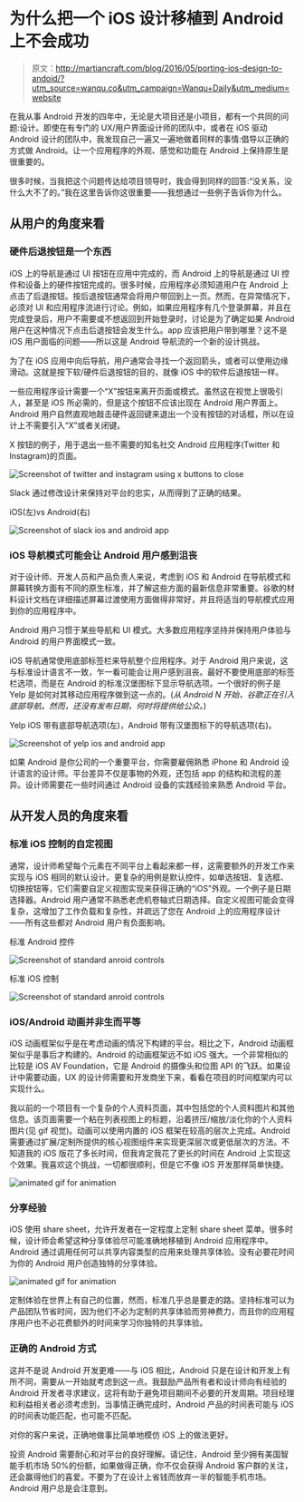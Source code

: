 # 为什么把一个 iOS 设计移植到 Android 上不会成功

> 原文：<http://martiancraft.com/blog/2016/05/porting-ios-design-to-andoid/?utm_source=wanqu.co&utm_campaign=Wanqu+Daily&utm_medium=website>



在我从事 Android 开发的四年中，无论是大项目还是小项目，都有一个共同的问题:设计。即使在有专门的 UX/用户界面设计师的团队中，或者在 iOS 驱动 Android 设计的团队中，我发现自己一遍又一遍地做着同样的事情:倡导以正确的方式做 Android。让一个应用程序的外观、感觉和功能在 Android 上保持原生是很重要的。

很多时候，当我把这个问题传达给项目领导时，我会得到同样的回答:“没关系，没什么大不了的。”我在这里告诉你这很重要——我想通过一些例子告诉你为什么。

## 从用户的角度来看

### 硬件后退按钮是一个东西

iOS 上的导航是通过 UI 按钮在应用中完成的，而 Android 上的导航是通过 UI 控件和设备上的硬件按钮完成的。很多时候，应用程序必须知道用户在 Android 上点击了后退按钮。按后退按钮通常会将用户带回到上一页。然而，在异常情况下，必须对 UI 和应用程序流进行讨论。例如，如果应用程序有几个登录屏幕，并且在完成登录后，用户不需要或不想返回到开始登录时，讨论是为了确定如果 Android 用户在这种情况下点击后退按钮会发生什么。app 应该把用户带到哪里？这不是 iOS 用户面临的问题——所以这是 Android 导航流的一个新的设计挑战。

为了在 iOS 应用中向后导航，用户通常会寻找一个返回箭头，或者可以使用边缘滑动。这就是按下软/硬件后退按钮的目的，就像 iOS 中的软件后退按钮一样。

一些应用程序设计需要一个“X”按钮来离开页面或模式。虽然这在视觉上很吸引人，甚至是 iOS 所必需的，但是这个按钮不应该出现在 Android 用户界面上。Android 用户自然直观地敲击硬件返回键来退出一个没有按钮的对话框，所以在设计上不需要引入“X”或者关闭键。

X 按钮的例子，用于退出一些不需要的知名社交 Android 应用程序(Twitter 和 Instagram)的页面。

![Screenshot of twitter and instagram using x buttons to close](img/40d5f96ac654022a2c19f4fa766f703e.png)

Slack 通过修改设计来保持对平台的忠实，从而得到了正确的结果。

iOS(左)vs Android(右)

![Screenshot of slack ios and android app](img/5f853d32aa7dcf3ad710da46b7941daa.png)

### iOS 导航模式可能会让 Android 用户感到沮丧

对于设计师、开发人员和产品负责人来说，考虑到 iOS 和 Android 在导航模式和屏幕转换方面有不同的原生标准，并了解这些方面的最新信息非常重要。谷歌的材料设计文档在详细描述屏幕过渡使用方面做得非常好，并且将适当的导航模式应用到你的应用程序中。

Android 用户习惯于某些导航和 UI 模式。大多数应用程序坚持并保持用户体验与 Android 的用户界面模式一致。

iOS 导航通常使用底部标签栏来导航整个应用程序。对于 Android 用户来说，这与标准设计语言不一致，乍一看可能会让用户感到沮丧。最好不要使用底部的标签栏选项，而是在 Android 的标准汉堡图标下显示导航选项。一个很好的例子是 Yelp 是如何对其移动应用程序做到这一点的。(*从 Android N 开始，谷歌正在引入底部导航。然而，还没有发布日期，何时将提供给公众。*)

Yelp iOS 带有底部导航选项(左)，Android 带有汉堡图标下的导航选项(右)。

![Screenshot of yelp ios and android app](img/afbe854eb2ed8dafde25a3cf36485dae.png)

如果 Android 是你公司的一个重要平台，你需要雇佣熟悉 iPhone 和 Android 设计语言的设计师。平台差异不仅是事物的外观，还包括 app 的结构和流程的差异。设计师需要花一些时间通过 Android 设备的实践经验来熟悉 Android 平台。

## 从开发人员的角度来看

### 标准 iOS 控制的自定视图

通常，设计师希望每个元素在不同平台上看起来都一样，这需要额外的开发工作来实现与 iOS 相同的默认设计。更复杂的用例是默认控件，如单选按钮、复选框、切换按钮等，它们需要自定义视图实现来获得正确的“iOS”外观。一个例子是日期选择器。Android 用户通常不熟悉老虎机卷轴式日期选择。自定义视图可能会变得复杂，这增加了工作负载和复杂性，并疏远了您在 Android 上的应用程序设计——所有这些都对 Android 用户有负面影响。

标准 Android 控件

![Screenshot of standard anroid controls](img/5b9a687ca254291fc0c46cf6c0b3000a.png)

标准 iOS 控制

![Screenshot of standard anroid controls](img/bc8ba48b83d69de18d517caa46ba1048.png)

### iOS/Android 动画并非生而平等

iOS 动画框架似乎是在考虑动画的情况下构建的平台。相比之下，Android 动画框架似乎是事后才构建的。Android 的动画框架远不如 iOS 强大。一个非常相似的比较是 iOS AV Foundation，它是 Android 的摄像头和位图 API 的飞跃。如果设计中需要动画，UX 的设计师需要和开发商坐下来，看看在项目的时间框架内可以实现什么。

我以前的一个项目有一个复杂的个人资料页面，其中包括您的个人资料图片和其他信息。该页面需要一个粘在列表视图上的标题，沿着挤压/缩放/淡化你的个人资料图片(见 gif 视觉)。动画可以使用内置的 iOS 框架在较高的层次上完成。Android 需要通过扩展/定制所提供的核心视图组件来实现更深层次或更低层次的方法。不知道我的 iOS 版花了多长时间，但我肯定我花了更长的时间在 Android 上实现这个效果。我喜欢这个挑战，一切都很顺利，但是它不像 iOS 开发那样简单快捷。

![animated gif for animation](img/f31d3435c2ac1382497f6629e8fe1890.png)

### 分享经验

iOS 使用 share sheet，允许开发者在一定程度上定制 share sheet 菜单。很多时候，设计师会希望这种分享体验尽可能准确地移植到 Android 应用程序中。Android 通过调用任何可以共享内容类型的应用来处理共享体验。没有必要花时间为你的 Android 用户创造独特的分享体验。

![animated gif for animation](img/cc5ddec58acc81c47e4954d9176041b3.png)

定制体验在世界上有自己的位置，然而，标准几乎总是要走的路。坚持标准可以为产品团队节省时间，因为他们不必为定制的共享体验而劳神费力，而且你的应用程序用户也不必花费额外的时间来学习你独特的共享体验。

### 正确的 Android 方式

这并不是说 Android 开发更难——与 iOS 相比，Android 只是在设计和开发上有所不同，需要从一开始就考虑到这一点。我鼓励产品所有者和设计师向有经验的 Android 开发者寻求建议，这将有助于避免项目期间不必要的开发周期。项目经理和利益相关者必须考虑到，当事情正确完成时，Android 产品的时间表可能与 iOS 的时间表功能匹配，也可能不匹配。

对你的客户来说，正确地做事比简单地模仿 iOS 上的做法更好。

投资 Android 需要耐心和对平台的良好理解。请记住，Android 至少拥有美国智能手机市场 50%的份额，如果做得正确，你不仅会获得 Android 客户群的关注，还会赢得他们的喜爱。不要为了在设计上省钱而放弃一半的智能手机市场。Android 用户总是会注意到。


